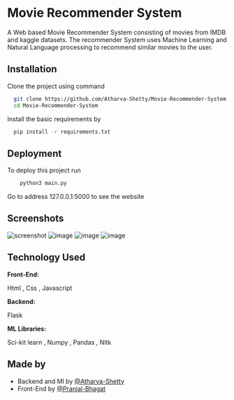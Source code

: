 #                          Movie Recommender System

A Web based Movie Recommender System consisting of movies from IMDB and kaggle datasets.
The recommender System uses Machine Learning and Natural Language processing to recommend similar movies to the user.





## Installation
Clone the project using command

```bash
  git clone https://github.com/Atharva-Shetty/Movie-Recommender-System.git
  cd Movie-Recommender-System

```
    
Install the basic requirements by 

```bash
  pip install -r requirements.txt
```


## Deployment

To deploy this project run

```bash
    python3 main.py
```

Go to address 127.0.0.1:5000 to see the website

## Screenshots
![screenshot](https://user-images.githubusercontent.com/94366989/209110583-1f6e7335-6a75-42dc-9431-45f61876fe83.jpg)
![image](https://user-images.githubusercontent.com/94366989/209110741-2d119376-5e5f-424d-a130-782a69fb2ee7.png)
![image](https://user-images.githubusercontent.com/94366989/209110808-8955f9c2-ee1a-48ed-a27d-40daf3da027d.png)
![image](https://user-images.githubusercontent.com/94366989/209112998-f2ae8131-ca84-4cd9-a189-331429da89f9.png)





## Technology Used

**Front-End:**

Html , Css , Javascript

**Backend:** 

Flask


**ML Libraries:** 

 Sci-kit learn , Numpy , Pandas , Nltk
 
 






## Made by

- Backend and Ml by [@Atharva-Shetty](https://www.github.com/Atharva-Shetty)
- Front-End by [@Pranjal-Bhagat](https://github.com/Pranjal-2004)
